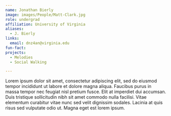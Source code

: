 ```yaml
---
name: Jonathan Bierly
image: images/People/Matt-Clark.jpg
role: undergrad
affiliation: University of Virginia
aliases:
  - J. Bierly
links:
  email: dnz4an@virginia.edu
fun-fact:
projects: 
  - Melodies
  - Social Walking

---
```

Lorem ipsum dolor sit amet, consectetur adipiscing elit, sed do eiusmod tempor incididunt ut labore et dolore magna aliqua. Faucibus purus in massa tempor nec feugiat nisl pretium fusce. Elit at imperdiet dui accumsan. Duis tristique sollicitudin nibh sit amet commodo nulla facilisi. Vitae elementum curabitur vitae nunc sed velit dignissim sodales. Lacinia at quis risus sed vulputate odio ut. Magna eget est lorem ipsum.
